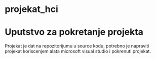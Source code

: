 # projekat_hci

<h1>Uputstvo za pokretanje projekta</h1>

<p>
    Projekat je dat na repozitorijumu u source kodu, potrebno je napraviti projekat koriscenjem alata microsoft visual studio i pokrenuti projekat.
</p>
